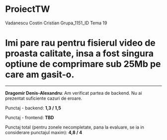 # ProiectTW 
Vadanescu Costin Cristian
Grupa_1151_ID
Tema 19
# Imi pare rau pentru fisierul video de proasta calitate, insa a fost singura optiune de comprimare sub 25Mb pe care am gasit-o.

<hr>

**Dragomir Denis-Alexandru**: Am verificat partea de backend. Nu ai prezentat suficiente cazuri de eroare.

Punctaj - backend: **1,3 / 1,5**

Punctaj - frontend: **TBD**

Punctaj total (pentru zonele necompletate, pana la evaluare, se ia in considerare punctajul maxim): **4,8 / 4**

